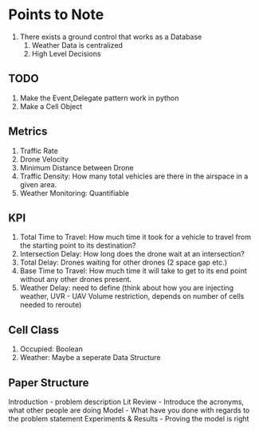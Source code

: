 # Points to Note

1. There exists a ground control that works as a Database
   1. Weather Data is centralized
   2. High Level Decisions

## TODO

1. Make the Event,Delegate pattern work in python
2. Make a Cell Object

## Metrics

1. Traffic Rate
2. Drone Velocity
3. Minimum Distance between Drone
4. Traffic Density: How many total vehicles are there in the airspace in a given area.
5. Weather Monitoring: Quantifiable

## KPI
1. Total Time to Travel: How much time it took for a vehicle to travel from the starting point to its destination?
2. Intersection Delay: How long does the drone wait at an intersection?
3. Total Delay: Drones waiting for other drones (2 space gap etc.)
4. Base Time to Travel: How much time it will take to get to its end point without any other drones present.
5. Weather Delay: need to define (think about how you are injecting weather, UVR - UAV Volume restriction, depends on number of cells needed to reroute)

## Cell Class

1. Occupied: Boolean
2. Weather: Maybe a seperate Data Structure

## Paper Structure

Introduction - problem description
Lit Review - Introduce the acronyms, what other people are doing
Model - What have you done with regards to the problem statement
Experiments & Results - Proving the model is right
